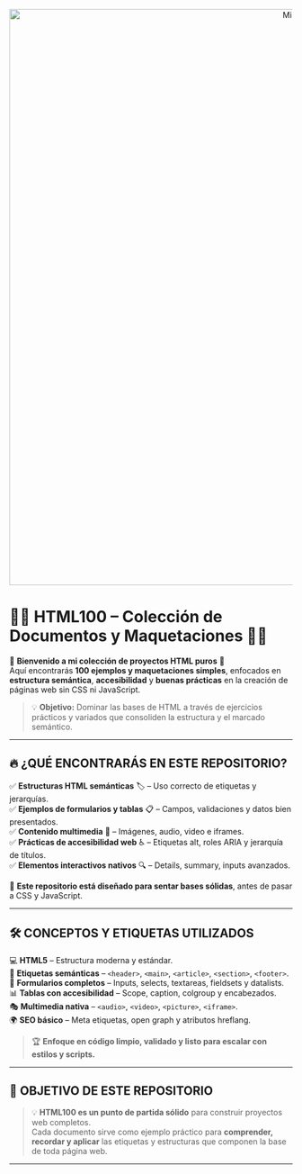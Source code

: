 <p align="center">
<img src="BANNER-HTML.jpeg" alt="Mi Banner" width="1024">
</p>

# 🧱🌐 **HTML100 – Colección de Documentos y Maquetaciones** 📄✨

🌟 **Bienvenido a mi colección de proyectos HTML puros** 🌟  
Aquí encontrarás **100 ejemplos y maquetaciones simples**, enfocados en **estructura semántica**, **accesibilidad** y **buenas prácticas** en la creación de páginas web sin CSS ni JavaScript.  

> 💡 **Objetivo:** Dominar las bases de HTML a través de ejercicios prácticos y variados que consoliden la estructura y el marcado semántico.

---

## 🔥 **¿QUÉ ENCONTRARÁS EN ESTE REPOSITORIO?**  

✅ **Estructuras HTML semánticas** 🏷️ – Uso correcto de etiquetas y jerarquías.  
✅ **Ejemplos de formularios y tablas** 📋 – Campos, validaciones y datos bien presentados.  
✅ **Contenido multimedia** 🎥 – Imágenes, audio, video e iframes.  
✅ **Prácticas de accesibilidad web** ♿ – Etiquetas alt, roles ARIA y jerarquía de títulos.  
✅ **Elementos interactivos nativos** 🔍 – Details, summary, inputs avanzados.  

🎯 **Este repositorio está diseñado para sentar bases sólidas**, antes de pasar a CSS y JavaScript.

---

## 🛠️ **CONCEPTOS Y ETIQUETAS UTILIZADOS**  

💻 **HTML5** – Estructura moderna y estándar.  
🧱 **Etiquetas semánticas** – `<header>`, `<main>`, `<article>`, `<section>`, `<footer>`.  
📄 **Formularios completos** – Inputs, selects, textareas, fieldsets y datalists.  
📊 **Tablas con accesibilidad** – Scope, caption, colgroup y encabezados.  
🎭 **Multimedia nativa** – `<audio>`, `<video>`, `<picture>`, `<iframe>`.  
🌍 **SEO básico** – Meta etiquetas, open graph y atributos hreflang.  

> 🏆 **Enfoque en código limpio, validado y listo para escalar con estilos y scripts.**

---

## 🚀 **OBJETIVO DE ESTE REPOSITORIO**  

> 💡 **HTML100 es un punto de partida sólido** para construir proyectos web completos.  
Cada documento sirve como ejemplo práctico para **comprender, recordar y aplicar** las etiquetas y estructuras que componen la base de toda página web.

---
